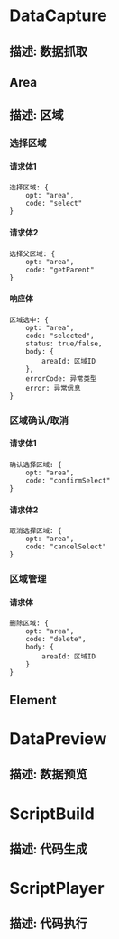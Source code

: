 # DataCapture
描述: 数据抓取
------------

## Area
描述: 区域
---------

### 选择区域
#### 请求体1
    选择区域: { 
        opt: "area",
        code: "select"
    }

#### 请求体2
    选择父区域: {
        opt: "area",
        code: "getParent"
    }

#### 响应体
    区域选中: {
        opt: "area",
        code: "selected",
        status: true/false,
        body: {
            areaId: 区域ID
        },
        errorCode: 异常类型
        error: 异常信息
    }


### 区域确认/取消
#### 请求体1
    确认选择区域: {
        opt: "area",
        code: "confirmSelect"
    }

#### 请求体2
    取消选择区域: {
        opt: "area",
        code: "cancelSelect"
    }


### 区域管理
#### 请求体
    删除区域: {
        opt: "area",
        code: "delete",
        body: {
            areaId: 区域ID
        }
    }

## Element

# DataPreview
描述: 数据预览
------------

# ScriptBuild
描述: 代码生成
------------

# ScriptPlayer
描述: 代码执行
------------